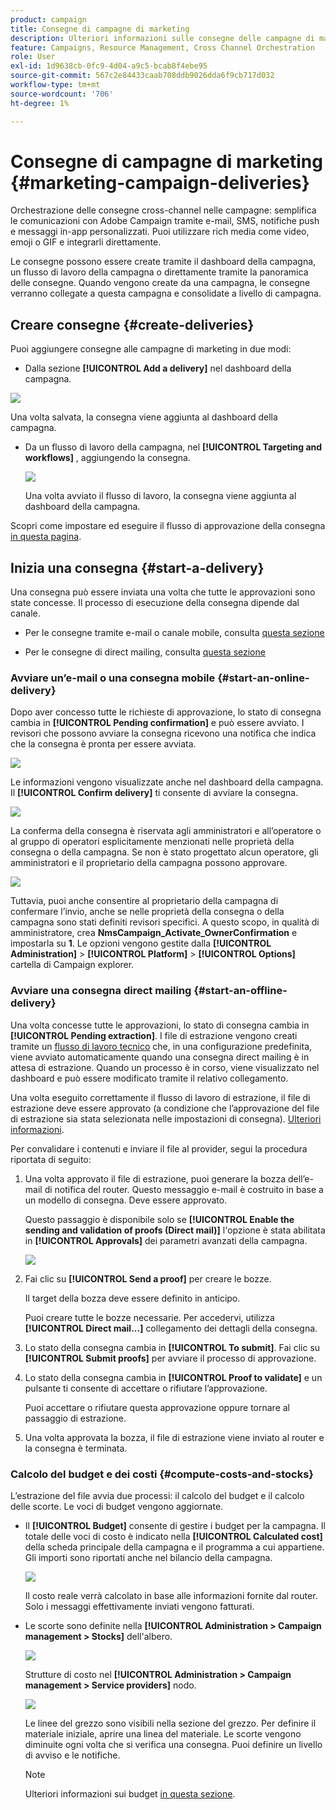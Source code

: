 ```yaml
---
product: campaign
title: Consegne di campagne di marketing
description: Ulteriori informazioni sulle consegne delle campagne di marketing
feature: Campaigns, Resource Management, Cross Channel Orchestration
role: User
exl-id: 1d9638cb-0fc9-4d04-a9c5-bcab8f4ebe95
source-git-commit: 567c2e84433caab708ddb9026dda6f9cb717d032
workflow-type: tm+mt
source-wordcount: '706'
ht-degree: 1%

---
```


# Consegne di campagne di marketing {#marketing-campaign-deliveries}

Orchestrazione delle consegne cross-channel nelle campagne: semplifica le comunicazioni con Adobe Campaign tramite e-mail, SMS, notifiche push e messaggi in-app personalizzati. Puoi utilizzare rich media come video, emoji o GIF e integrarli direttamente.

Le consegne possono essere create tramite il dashboard della campagna, un flusso di lavoro della campagna o direttamente tramite la panoramica delle consegne. Quando vengono create da una campagna, le consegne verranno collegate a questa campagna e consolidate a livello di campagna.

## Creare consegne {#create-deliveries}

Puoi aggiungere consegne alle campagne di marketing in due modi:

* Dalla sezione **[!UICONTROL Add a delivery]** nel dashboard della campagna.

![](assets/campaign_op_add_delivery.png)

Una volta salvata, la consegna viene aggiunta al dashboard della campagna.

* Da un flusso di lavoro della campagna, nel **[!UICONTROL Targeting and workflows]** , aggiungendo la consegna.

  ![](assets/campaign-wf-delivery.png)

  Una volta avviato il flusso di lavoro, la consegna viene aggiunta al dashboard della campagna.

Scopri come impostare ed eseguire il flusso di approvazione della consegna [in questa pagina](marketing-campaign-approval.md).

## Inizia una consegna {#start-a-delivery}

Una consegna può essere inviata una volta che tutte le approvazioni sono state concesse. Il processo di esecuzione della consegna dipende dal canale.

* Per le consegne tramite e-mail o canale mobile, consulta [questa sezione](#start-an-online-delivery)

* Per le consegne di direct mailing, consulta [questa sezione](#start-an-offline-delivery)

### Avviare un’e-mail o una consegna mobile {#start-an-online-delivery}

Dopo aver concesso tutte le richieste di approvazione, lo stato di consegna cambia in **[!UICONTROL Pending confirmation]** e può essere avviato. I revisori che possono avviare la consegna ricevono una notifica che indica che la consegna è pronta per essere avviata.

![](assets/confirm-delivery.png)

Le informazioni vengono visualizzate anche nel dashboard della campagna. Il **[!UICONTROL Confirm delivery]** ti consente di avviare la consegna.

![](assets/confirm-delivery-from-dashboard.png)

La conferma della consegna è riservata agli amministratori e all’operatore o al gruppo di operatori esplicitamente menzionati nelle proprietà della consegna o della campagna. Se non è stato progettato alcun operatore, gli amministratori e il proprietario della campagna possono approvare.

![](assets/select-delivery-reviewers.png)

Tuttavia, puoi anche consentire al proprietario della campagna di confermare l’invio, anche se nelle proprietà della consegna o della campagna sono stati definiti revisori specifici. A questo scopo, in qualità di amministratore, crea **NmsCampaign_Activate_OwnerConfirmation** e impostarla su **1**. Le opzioni vengono gestite dalla **[!UICONTROL Administration]** > **[!UICONTROL Platform]** > **[!UICONTROL Options]** cartella di Campaign explorer.


### Avviare una consegna direct mailing {#start-an-offline-delivery}

Una volta concesse tutte le approvazioni, lo stato di consegna cambia in **[!UICONTROL Pending extraction]**. I file di estrazione vengono creati tramite un [flusso di lavoro tecnico](../workflow/technical-workflows.md) che, in una configurazione predefinita, viene avviato automaticamente quando una consegna direct mailing è in attesa di estrazione. Quando un processo è in corso, viene visualizzato nel dashboard e può essere modificato tramite il relativo collegamento.

Una volta eseguito correttamente il flusso di lavoro di estrazione, il file di estrazione deve essere approvato (a condizione che l’approvazione del file di estrazione sia stata selezionata nelle impostazioni di consegna). [Ulteriori informazioni](marketing-campaign-approval.md#approving-an-extraction-file).

Per convalidare i contenuti e inviare il file al provider, segui la procedura riportata di seguito:

1. Una volta approvato il file di estrazione, puoi generare la bozza dell’e-mail di notifica del router. Questo messaggio e-mail è costruito in base a un modello di consegna. Deve essere approvato.

   Questo passaggio è disponibile solo se **[!UICONTROL Enable the sending and validation of proofs (Direct mail)]** l&#39;opzione è stata abilitata in **[!UICONTROL Approvals]** dei parametri avanzati della campagna.

   ![](assets/enable-proof-validation.png)

1. Fai clic su **[!UICONTROL Send a proof]** per creare le bozze.

   Il target della bozza deve essere definito in anticipo.

   Puoi creare tutte le bozze necessarie. Per accedervi, utilizza **[!UICONTROL Direct mail...]** collegamento dei dettagli della consegna.

1. Lo stato della consegna cambia in **[!UICONTROL To submit]**. Fai clic su **[!UICONTROL Submit proofs]** per avviare il processo di approvazione.

1. Lo stato della consegna cambia in **[!UICONTROL Proof to validate]** e un pulsante ti consente di accettare o rifiutare l’approvazione.

   Puoi accettare o rifiutare questa approvazione oppure tornare al passaggio di estrazione.

1. Una volta approvata la bozza, il file di estrazione viene inviato al router e la consegna è terminata.

### Calcolo del budget e dei costi {#compute-costs-and-stocks}

L’estrazione del file avvia due processi: il calcolo del budget e il calcolo delle scorte. Le voci di budget vengono aggiornate.

* Il **[!UICONTROL Budget]** consente di gestire i budget per la campagna. Il totale delle voci di costo è indicato nella **[!UICONTROL Calculated cost]** della scheda principale della campagna e il programma a cui appartiene. Gli importi sono riportati anche nel bilancio della campagna.

  ![](assets/campaign-budget-tab.png)

  Il costo reale verrà calcolato in base alle informazioni fornite dal router. Solo i messaggi effettivamente inviati vengono fatturati.

* Le scorte sono definite nella **[!UICONTROL Administration > Campaign management > Stocks]** dell&#39;albero.

  ![](assets/campaign-stocks.png)

  Strutture di costo nel **[!UICONTROL Administration > Campaign management > Service providers]** nodo.

  ![](assets/campaign-service-providers.png)

  Le linee del grezzo sono visibili nella sezione del grezzo. Per definire il materiale iniziale, aprire una linea del materiale. Le scorte vengono diminuite ogni volta che si verifica una consegna. Puoi definire un livello di avviso e le notifiche.


  >[!NOTE]
  >
  >Ulteriori informazioni sui budget [in questa sezione](providers--stocks-and-budgets.md).
